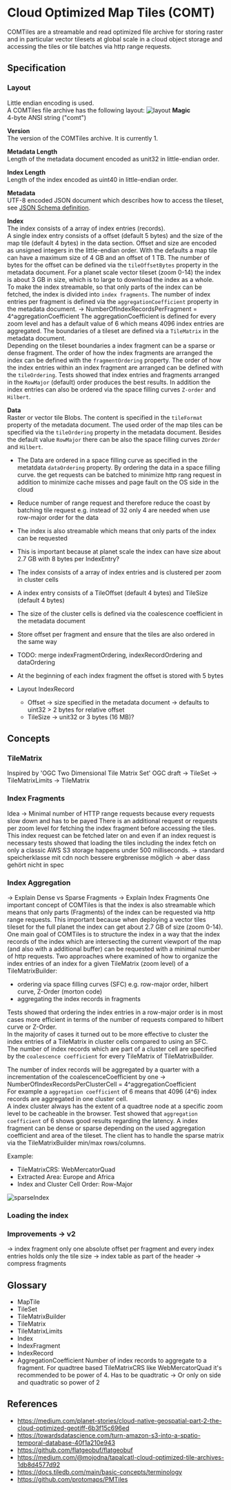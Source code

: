 # Cloud Optimized Map Tiles (COMT)
COMTiles are a streamable and read optimized file archive for storing raster and
in particular vector tilesets at global scale in a cloud object storage and accessing 
the tiles or tile batches via http range requests.  

## Specification

### Layout

Little endian encoding is used.  
A COMTiles file archive has the following layout:
![layout](assets/layout.png)
**Magic**  
4-byte ANSI string ("comt") 

**Version**    
The version of the COMTiles archive. It is currently 1.

**Metadata Length**  
Length of the metadata document encoded as unit32 in little-endian order.

**Index Length**    
Length of the index encoded as uint40 in little-endian order.

**Metadata**  
UTF-8 encoded JSON document which describes how to access the tileset, see [JSON Schema definition](metadata-schema/metadata.json).

**Index**    
The index consists of a array of index entries (records).  
A single index entry consists of a offset (default 5 bytes) and the size of the map tile (default 4 bytes)
in the data section. Offset and size are encoded as unsigned integers in the little-endian order.
With the defaults a map tile can have a maximum size of 4 GB and an offset of 1 TB.
The number of bytes for the offset can be defined via the `tileOffsetBytes` property in the metadata document.
For a planet scale vector tileset (zoom 0-14) the index is about 3 GB in size, which is to large to download the index as a whole.   
To make the index streamable, so that only parts of the index can be fetched, the index is divided into `index fragments`.
The number of index entries per fragment is defined via the `aggregationCoefficient` property in the metadata document.
-> NumberOfIndexRecordsPerFragment =  4^aggregationCoefficient
The aggregationCoefficient is defined for every zoom level and has a default value of 6 which means 4096 index entries are aggregated.
The boundaries of a tileset are defined via a `TileMatrix` in the metadata document.  
Depending on the tileset boundaries a index fragment can be a sparse or dense fragment.
The order of how the index fragments are arranged the index can be defined with the `fragmentOrdering` property.
The order of how the index entries within an index fragment are arranged can be defined with the `tileOrdering`.
Tests showed that index entries and fragments arranged in the `RowMajor` (default) order produces the best results.
In addition the index entries can also be ordered via the space filling curves `Z-order` and `Hilbert`.

**Data**  
Raster or vector tile Blobs. 
The content is specified in the `tileFormat` property of the metadata document.
The used order of the map tiles can be specified via the `tileOrdering` property in the metadata document.
Besides the default value `RowMajor` there can be also the space filling curves `ZOrder` and `Hilbert`.
  



  - The Data are ordered in a space filling curve as specified in the metatdata ``dataOrdering`` property. By ordering the data in a space filling curve. the get requests can be batched to minimize http rang request in addition to minimize cache misses and page fault on the OS side in the cloud
  - Reduce number of range request and therefore reduce the coast by batching tile request e.g. instead of 32 only 4 are needed when use row-major order for the data





  - The index is also streamable which means that only parts of the index can be requested
  - This is important because at planet scale the index can have size about 2.7 GB with 8 bytes per IndexEntry?
  - The index consists of a array of index entries and is clustered per zoom in cluster cells
  - A index entry consists of a TileOffset (default 4 bytes) and TileSize (default 4 bytes)
  - The size of the cluster cells is defined via the coalescence coefficient in the metadata document
  - Store offset per fragment and ensure that the tiles are also ordered in the same way
  - TODO: merge indexFragmentOrdering, indexRecordOrdering and dataOrdering
  - At the beginning of each index fragment the offset is stored with 5 bytes 
  - Layout IndexRecord
    - Offset -> size specified in the metadata document -> defaults to uint32 > 2 bytes for relative offset
    - TileSize -> unit32 or 3 bytes (16 MB)?


## Concepts

### TileMatrix
Inspired by 'OGC Two Dimensional Tile Matrix Set' OGC draft
-> TileSet
-> TileMatrixLimits
-> TileMatrix

### Index Fragments
Idea -> Minimal number of HTTP range requests because every requests slow down and has to be payed
There is an additional request or requests per zoom level for fetching the index fragment
before accessing the tiles. This index request can be fetched later on and even
if an index request is necessary tests showed that loading the tiles including the
index fetch on only a classic AWS S3 storage happens under 500 milliseconds. -> standard speicherklasse
mit cdn noch bessere ergbrenisse möglich -> aber dass gehört nicht in spec


### Index Aggregation
-> Explain Dense vs Sparse Fragments
-> Explain Index Fragments
One important concept of COMTiles is that the index is also streamable which means that only parts (Fragments) of the index can be requested
via http range requests. This important because when deploying a vector tiles tileset for the full planet the index can get about 2.7 GB of size (zoom 0-14).
One main goal of COMTiles is to structure the index in a way that the index records of the index which are intersecting the current
viewport of the map (and also with a additional buffer) can be requested with a minimal number of http requests. Two approaches where examined of how to organize
the index entries of an index for a given TileMatrix (zoom level) of a TileMatrixBuilder:   
- ordering via space filling curves (SFC) e.g. row-major order, hilbert curve, Z-Order (morton code)  
- aggregating the index records in fragments 

Tests showed that ordering the index entries in a row-major order is in most cases more efficient in terms of the number of requests compared to hilbert curve or Z-Order.   
In the majority of cases it turned out to be more effective to cluster the index entries of a TileMatrix in cluster cells compared to using an SFC.  
The number of index records which are part of a cluster cell are specified by the ``coalescence coefficient`` for every TileMatrix of TileMatrixBuilder. 

The number of index records will be aggregated by a quarter with a incrementation of the coalescenceCoefficient by one 
-> NumberOfIndexRecordsPerClusterCell =  4^aggregationCoefficient  
For example a ``aggregation coefficient`` of 6 means that 4096 (4^6) index records are aggregated in one cluster cell.  
A index cluster always has the extent of a quadtree node at a specific zoom level to be cacheable in the browser.
Test showed that ``aggregation coefficient`` of 6 shows good results regarding the latency.
A index fragment can be dense or sparse depending on the used aggregation coefficient and area of the tileset. 
The client has to handle the sparse matrix via the TileMatrixBuilder min/max rows/columns.

Example:
- TileMatrixCRS: WebMercatorQuad
- Extracted Area: Europe and Africa
- Index and Cluster Cell Order: Row-Major

![sparseIndex](assets/sparseIndex.png)

### Loading the index

### Improvements -> v2
-> index fragment only one absolute offset per fragment and every index entries holds only the tile size
-> index table as part of the header -> compress fragments


## Glossary
- MapTile
- TileSet
- TileMatrixBuilder
- TileMatrix
- TileMatrixLimits
- Index
- IndexFragment
- IndexRecord
- AggregationCoefficient 
  Number of index records to aggregate to a fragment. 
  For quadtree based TileMatrixCRS like WebMercatorQuad it's recommended
  to be power of 4. Has to be quadtratic -> Or only on side and quadtratic so power of 2


## References
- https://medium.com/planet-stories/cloud-native-geospatial-part-2-the-cloud-optimized-geotiff-6b3f15c696ed
- https://towardsdatascience.com/turn-amazon-s3-into-a-spatio-temporal-database-40f1a210e943
- https://github.com/flatgeobuf/flatgeobuf
- https://medium.com/@mojodna/tapalcatl-cloud-optimized-tile-archives-1db8d4577d92
- https://docs.tiledb.com/main/basic-concepts/terminology
- https://github.com/protomaps/PMTiles
